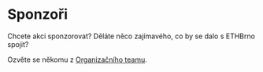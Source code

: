 # Sponzoři

Chcete akci sponzorovat? Děláte něco zajímavého, co by se dalo s ETHBrno spojit?

Ozvěte se někomu z [Organizačního teamu](./#organizacni-team).

